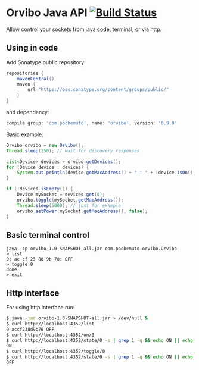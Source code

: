 Orvibo Java API [![Build Status](https://travis-ci.org/pochemuto/orvibo.svg?branch=master)](https://travis-ci.org/pochemuto/orvibo)
===============

Allow control your sockets from java code, terminal, or via http.

Using in code
-------------

Add Sonatype public repository:

```groovy
repositories {
    mavenCentral()
    maven {
        url "https://oss.sonatype.org/content/groups/public/"
    }
}
```

and dependency: 

```groovy
compile group: 'com.pochemuto', name: 'orvibo', version: '0.9.0'
```

Basic example:

```java
Orvibo orvibo = new Orvibo();
Thread.sleep(250); // wait for discovery responses

List<Device> devices = orvibo.getDevices();
for (Device device : devices) {
    System.out.println(device.getMacAddress() + " : " + (device.isOn() ? "ON" : "OFF"));
}

if (!devices.isEmpty()) {
    Device mySocket = devices.get(0);
    orvibo.toggle(mySocket.getMacAddress());
    Thread.sleep(5000); // just for example
    orvibo.setPower(mySocket.getMacAddress(), false);
}
```

Basic terminal control
----------------------
```
java -cp orvibo-1.0-SNAPSHOT-all.jar com.pochemuto.orvibo.Orvibo
> list
0: ac cf 23 8d 9b 70: OFF
> toggle 0
done
> exit
```

Http interface
--------------

For using http interface run:
```bash
$ java -jar orvibo-1.0-SNAPSHOT-all.jar > /dev/null &
$ curl http://localhost:4352/list
0 accf238d9b70 OFF
$ curl http://localhost:4352/on/0
$ curl http://localhost:4352/state/0 -s | grep 1 -q && echo ON || echo OFF
ON
$ curl http://localhost:4352/toggle/0
$ curl http://localhost:4352/state/0 -s | grep 1 -q && echo ON || echo OFF
OFF
```
